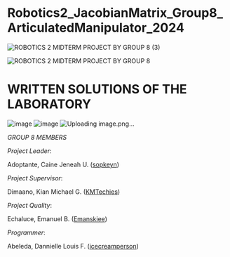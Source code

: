 # Robotics2_JacobianMatrix_Group8_ArticulatedManipulator_2024
![ROBOTICS 2 MIDTERM PROJECT BY GROUP 8 (3)](https://github.com/icecreamperson/Robotics2_JacobianMatrix_Group8_ArticulatedManipulator_2024/assets/157493649/8329a826-88ff-45cf-a617-7976c7d18acf)

![ROBOTICS 2 MIDTERM PROJECT BY GROUP 8](https://github.com/icecreamperson/CSE_StepResponse_MEXE_3201_Group-8_2024/assets/157493649/a12ad46c-3cfe-4ad9-8ad8-f6e60c75ef98)

# WRITTEN SOLUTIONS OF THE LABORATORY

![image](https://github.com/icecreamperson/Robotics2_JacobianMatrix_Group8_ArticulatedManipulator_2024/assets/157558526/67623c10-21c7-48f7-a7ba-c3cd4c931b6b)
![image](https://github.com/icecreamperson/Robotics2_JacobianMatrix_Group8_ArticulatedManipulator_2024/assets/157558526/85dc3324-e5b7-451c-972e-8fee6e069797)
![Uploading image.png…]()


*GROUP 8 MEMBERS*

*Project Leader*:

Adoptante, Caine Jeneah U. ([sopkeyn](https://github.com/sopkeyn))

*Project Supervisor*:

Dimaano, Kian Michael G. ([KMTechies](https://github.com/KMTechies))

*Project Quality*:

Echaluce, Emanuel B. ([Emanskiee](https://github.com/Emanskiee))

*Programmer*:

Abeleda, Dannielle Louis F. ([icecreamperson](https://github.com/icecreamperson))
